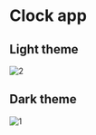 # Clock app

## Light theme
![2](https://user-images.githubusercontent.com/56916175/182423190-8403e8cd-6df1-4da2-b130-8a1f944da7dd.png)

## Dark theme
![1](https://user-images.githubusercontent.com/56916175/182423208-f8be941f-8a36-40b3-a2ee-08a52ad591bb.png)
